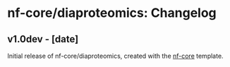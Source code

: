 # nf-core/diaproteomics: Changelog

## v1.0dev - [date]
Initial release of nf-core/diaproteomics, created with the [nf-core](http://nf-co.re/) template.

